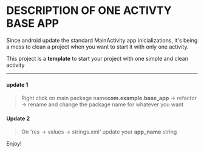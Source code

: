 # DESCRIPTION OF ONE ACTIVTY BASE APP

Since android update the standard MainActivity app inicializations, it's being a mess to clean a project when you want to start it with only one activity.

This project is a **template** to start your project with one simple and clean activity


---
#### update 1
>Right click on main package name**com.example.base_app** -> refactor -> rename and change the package name for whatever you want   

  
#### Update 2
>On 'res -> values -> strings.xml' update your **app_name** string

Enjoy!
